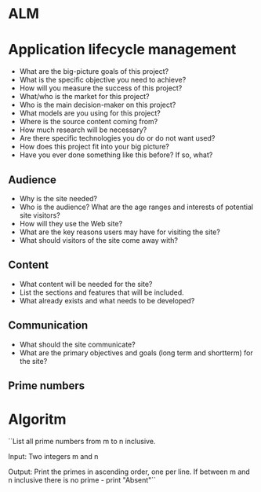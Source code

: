 # ALM
# Application lifecycle management

- What are the big-picture goals of this project?
- What is the specific objective you need to achieve?
- How will you measure the success of this project?
- What/who is the market for this project?
- Who is the main decision-maker on this project?
- What models are you using for this project?
- Where is the source content coming from?
- How much research will be necessary?
- Are there specific technologies you do or do not want used?
- How does this project fit into your big picture?
- Have you ever done something like this before? If so, what?

## Audience

- Why is the site needed?
- Who is the audience? What are the age ranges and interests of potential site visitors?
- How will they use the Web site?
- What are the key reasons users may have for visiting the site?
- What should visitors of the site come away with?

## Content

- What content will be needed for the site?
- List the sections and features that will be included.
- What already exists and what needs to be developed?

## Communication

- What should the site communicate?
- What are the primary objectives and goals (long term and shortterm) for the site?


## Prime numbers


# Algoritm

``List all prime numbers from m to n inclusive.

Input: Two integers m and n

Output: Print the primes in ascending order, one per line. If between m and n inclusive there is no prime - print "Absent"``
